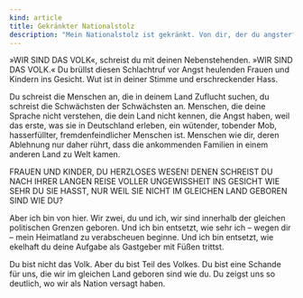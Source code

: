 ```yaml
---
kind: article
title: Gekränkter Nationalstolz
description: "Mein Nationalstolz ist gekränkt. Von dir, der du angsterfüllten Frauen und Kindern deinen Hass ins Gesicht brüllst."
---
```


»WIR SIND DAS VOLK«, schreist du mit deinen Nebenstehenden. »WIR SIND DAS
VOLK.« Du brüllst diesen Schlachtruf vor Angst heulenden Frauen und Kindern ins
Gesicht. Wut ist in deiner Stimme und erschreckender Hass.

Du schreist die Menschen an, die in deinem Land Zuflucht suchen, du schreist
die Schwächsten der Schwächsten an. Menschen, die deine Sprache nicht
verstehen, die dein Land nicht kennen, die Angst haben, weil das erste, was sie
in Deutschland erleben, ein wütender, tobender Mob, hasserfüllter,
fremden&shy;feindlicher Menschen ist. Menschen wie dir, deren Ablehnung nur
daher rührt, dass die ankommenden Familien in einem anderen Land zu Welt kamen.

FRAUEN UND KINDER, DU HERZLOSES WESEN! DENEN SCHREIST DU NACH IHRER LANGEN
REISE VOLLER UNGEWISSHEIT INS GESICHT WIE SEHR DU SIE HASST, NUR WEIL SIE NICHT
IM GLEICHEN LAND GEBOREN SIND WIE DU?

Aber ich bin von hier. Wir zwei, du und ich, wir sind innerhalb der gleichen
politischen Grenzen geboren. Und ich bin entsetzt, wie sehr ich – wegen dir –
mein Heimatland zu verabscheuen beginne. Und ich bin entsetzt, wie ekelhaft du
deine Aufgabe als Gastgeber mit Füßen trittst.

Du bist nicht das Volk. Aber du bist Teil des Volkes. Du bist eine Schande für
uns, die wir im gleichen Land geboren sind wie du. Du zeigst uns so deutlich,
wo wir als Nation versagt haben.
